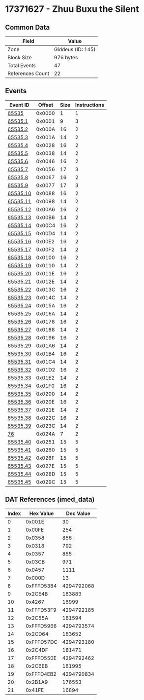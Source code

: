 # 17371627 - Zhuu Buxu the Silent

## Common Data

| Field            | Value             |
|------------------|-------------------|
| Zone             | Giddeus (ID: 145) |
| Block Size       | 976 bytes         |
| Total Events     | 47                |
| References Count | 22                |

## Events

| Event ID                  | Offset   |   Size |   Instructions |
|---------------------------|----------|--------|----------------|
| [65535](./65535.md)       | 0x0000   |      1 |              1 |
| [65535.1](./65535.1.md)   | 0x0001   |      9 |              3 |
| [65535.2](./65535.2.md)   | 0x000A   |     16 |              2 |
| [65535.3](./65535.3.md)   | 0x001A   |     14 |              2 |
| [65535.4](./65535.4.md)   | 0x0028   |     16 |              2 |
| [65535.5](./65535.5.md)   | 0x0038   |     14 |              2 |
| [65535.6](./65535.6.md)   | 0x0046   |     16 |              2 |
| [65535.7](./65535.7.md)   | 0x0056   |     17 |              3 |
| [65535.8](./65535.8.md)   | 0x0067   |     16 |              2 |
| [65535.9](./65535.9.md)   | 0x0077   |     17 |              3 |
| [65535.10](./65535.10.md) | 0x0088   |     16 |              2 |
| [65535.11](./65535.11.md) | 0x0098   |     14 |              2 |
| [65535.12](./65535.12.md) | 0x00A6   |     16 |              2 |
| [65535.13](./65535.13.md) | 0x00B6   |     14 |              2 |
| [65535.14](./65535.14.md) | 0x00C4   |     16 |              2 |
| [65535.15](./65535.15.md) | 0x00D4   |     14 |              2 |
| [65535.16](./65535.16.md) | 0x00E2   |     16 |              2 |
| [65535.17](./65535.17.md) | 0x00F2   |     14 |              2 |
| [65535.18](./65535.18.md) | 0x0100   |     16 |              2 |
| [65535.19](./65535.19.md) | 0x0110   |     14 |              2 |
| [65535.20](./65535.20.md) | 0x011E   |     16 |              2 |
| [65535.21](./65535.21.md) | 0x012E   |     14 |              2 |
| [65535.22](./65535.22.md) | 0x013C   |     16 |              2 |
| [65535.23](./65535.23.md) | 0x014C   |     14 |              2 |
| [65535.24](./65535.24.md) | 0x015A   |     16 |              2 |
| [65535.25](./65535.25.md) | 0x016A   |     14 |              2 |
| [65535.26](./65535.26.md) | 0x0178   |     16 |              2 |
| [65535.27](./65535.27.md) | 0x0188   |     14 |              2 |
| [65535.28](./65535.28.md) | 0x0196   |     16 |              2 |
| [65535.29](./65535.29.md) | 0x01A6   |     14 |              2 |
| [65535.30](./65535.30.md) | 0x01B4   |     16 |              2 |
| [65535.31](./65535.31.md) | 0x01C4   |     14 |              2 |
| [65535.32](./65535.32.md) | 0x01D2   |     16 |              2 |
| [65535.33](./65535.33.md) | 0x01E2   |     14 |              2 |
| [65535.34](./65535.34.md) | 0x01F0   |     16 |              2 |
| [65535.35](./65535.35.md) | 0x0200   |     14 |              2 |
| [65535.36](./65535.36.md) | 0x020E   |     16 |              2 |
| [65535.37](./65535.37.md) | 0x021E   |     14 |              2 |
| [65535.38](./65535.38.md) | 0x022C   |     16 |              2 |
| [65535.39](./65535.39.md) | 0x023C   |     14 |              2 |
| [76](./76.md)             | 0x024A   |      7 |              2 |
| [65535.40](./65535.40.md) | 0x0251   |     15 |              5 |
| [65535.41](./65535.41.md) | 0x0260   |     15 |              5 |
| [65535.42](./65535.42.md) | 0x026F   |     15 |              5 |
| [65535.43](./65535.43.md) | 0x027E   |     15 |              5 |
| [65535.44](./65535.44.md) | 0x028D   |     15 |              5 |
| [65535.45](./65535.45.md) | 0x029C   |     15 |              5 |

## DAT References (imed_data)

|   Index | Hex Value   |   Dec Value |
|---------|-------------|-------------|
|       0 | 0x001E      |          30 |
|       1 | 0x00FE      |         254 |
|       2 | 0x0358      |         856 |
|       3 | 0x0318      |         792 |
|       4 | 0x0357      |         855 |
|       5 | 0x03CB      |         971 |
|       6 | 0x0457      |        1111 |
|       7 | 0x000D      |          13 |
|       8 | 0xFFFD5384  |  4294792068 |
|       9 | 0x2CE4B     |      183883 |
|      10 | 0x4267      |       16999 |
|      11 | 0xFFFD53F9  |  4294792185 |
|      12 | 0x2C55A     |      181594 |
|      13 | 0xFFFD5966  |  4294793574 |
|      14 | 0x2CD64     |      183652 |
|      15 | 0xFFFD57DC  |  4294793180 |
|      16 | 0x2C4DF     |      181471 |
|      17 | 0xFFFD550E  |  4294792462 |
|      18 | 0x2C6EB     |      181995 |
|      19 | 0xFFFD4EB2  |  4294790834 |
|      20 | 0x2B1A9     |      176553 |
|      21 | 0x41FE      |       16894 |
